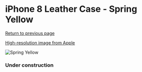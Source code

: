 # iPhone 8 Leather Case - Spring Yellow

[Return to previous page](/iphone_7)

[High-resolution image from Apple](https://store.storeimages.cdn-apple.com/8756/as-images.apple.com/is/MRG72?wid=4500&hei=4500&fmt=png)

<div style="width: 384px"><img src="/everysource/MRG72.png" alt="Spring Yellow"></div>

### Under construction
